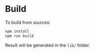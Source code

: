# Build

To build from sources:

```bash
npm install
npm run build
```

Result will be generated in the `lib/` folder.


